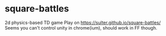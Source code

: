 # square-battles
2d physics-based TD game
Play on https://sulter.github.io/square-battles/ 
Seems you can't control unity in chrome(ium), should work in FF though.
